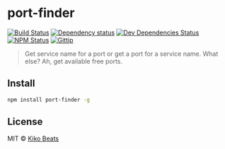 # port-finder

[![Build Status](http://img.shields.io/travis/kikobeats/port-finder/master.svg?style=flat)](https://travis-ci.org/kikobeats/port-finder)
[![Dependency status](http://img.shields.io/david/kikobeats/port-finder.svg?style=flat)](https://david-dm.org/kikobeats/port-finder)
[![Dev Dependencies Status](http://img.shields.io/david/dev/kikobeats/port-finder.svg?style=flat)](https://david-dm.org/kikobeats/port-finder#info=devDependencies)
[![NPM Status](http://img.shields.io/npm/dm/port-finder.svg?style=flat)](https://www.npmjs.org/package/port-finder)
[![Gittip](http://img.shields.io/gittip/kikobeats.svg?style=flat)](https://www.gittip.com/kikobeats/)

> Get service name for a port or get a port for a service name. What else? Ah, get available free ports.

## Install

```bash
npm install port-finder -g
```

## License

MIT © [Kiko Beats](http://www.kikobeats.com)



